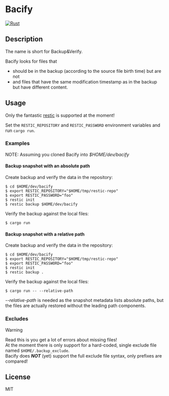 # Bacify

[![Rust](https://github.com/marius/bacify/actions/workflows/rust.yml/badge.svg)](https://github.com/marius/bacify/actions/workflows/rust.yml)

## Description

The name is short for Backup&Verify.

Bacify looks for files that
   * should be in the backup (according to the source file birth time) but are not
   * and files that have the same modification timestamp as in the backup but have different content.

## Usage

Only the fantastic [restic](https://github.com/restic/restic) is supported at the moment!

Set the `RESTIC_REPOSITORY` and `RESTIC_PASSWORD` environment variables and run `cargo run`.

### Examples

NOTE: Assuming you cloned Bacify into *$HOME/dev/bacify*

#### Backup snapshot with an absolute path

Create backup and verify the data in the repository:
```
$ cd $HOME/dev/bacify
$ export RESTIC_REPOSITORY="$HOME/tmp/restic-repo"
$ export RESTIC_PASSWORD="foo"
$ restic init
$ restic backup $HOME/dev/bacify
```

Verify the backup against the local files:
```
$ cargo run
```

#### Backup snapshot with a relative path

Create backup and verify the data in the repository:
```
$ cd $HOME/dev/bacify
$ export RESTIC_REPOSITORY="$HOME/tmp/restic-repo"
$ export RESTIC_PASSWORD="foo"
$ restic init
$ restic backup .
```

Verify the backup against the local files:
```
$ cargo run -- --relative-path
```

*--relative-path* is needed as the snapshot metadata lists absolute paths,
but the files are actually restored without the leading path components.

### Excludes

> [!WARNING]
> Read this is you get a lot of errors about missing files!<br>
> At the moment there is only support for a hard-coded, single exclude file named `$HOME/.backup_exclude`.<br>
> Bacify does ***NOT*** (yet) support the full exclude file syntax, only prefixes are compared!

## License

MIT